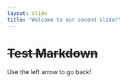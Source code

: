 ```yaml
---
layout: slide
title: "Welcome to our second slide!"
---
```

# ~~Test Markdown~~
Use the left arrow to go back!

